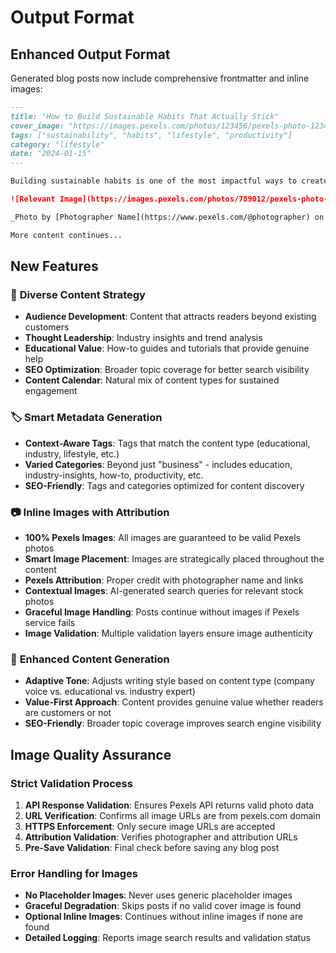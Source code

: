 # Output Format

## Enhanced Output Format

Generated blog posts now include comprehensive frontmatter and inline images:

```markdown
---
title: "How to Build Sustainable Habits That Actually Stick"
cover_image: "https://images.pexels.com/photos/123456/pexels-photo-123456.jpeg"
tags: ["sustainability", "habits", "lifestyle", "productivity"]
category: "lifestyle"
date: "2024-01-15"
---

Building sustainable habits is one of the most impactful ways to create lasting change...

![Relevant Image](https://images.pexels.com/photos/789012/pexels-photo-789012.jpeg)

_Photo by [Photographer Name](https://www.pexels.com/@photographer) on [Pexels](https://www.pexels.com/photo/789012/)_

More content continues...
```

## New Features

### 🎯 **Diverse Content Strategy**

- **Audience Development**: Content that attracts readers beyond existing customers
- **Thought Leadership**: Industry insights and trend analysis
- **Educational Value**: How-to guides and tutorials that provide genuine help
- **SEO Optimization**: Broader topic coverage for better search visibility
- **Content Calendar**: Natural mix of content types for sustained engagement

### 🏷️ **Smart Metadata Generation**

- **Context-Aware Tags**: Tags that match the content type (educational, industry, lifestyle, etc.)
- **Varied Categories**: Beyond just "business" - includes education, industry-insights, how-to, productivity, etc.
- **SEO-Friendly**: Tags and categories optimized for content discovery

### 📷 **Inline Images with Attribution**

- **100% Pexels Images**: All images are guaranteed to be valid Pexels photos
- **Smart Image Placement**: Images are strategically placed throughout the content
- **Pexels Attribution**: Proper credit with photographer name and links
- **Contextual Images**: AI-generated search queries for relevant stock photos
- **Graceful Image Handling**: Posts continue without images if Pexels service fails
- **Image Validation**: Multiple validation layers ensure image authenticity

### 📝 **Enhanced Content Generation**

- **Adaptive Tone**: Adjusts writing style based on content type (company voice vs. educational vs. industry expert)
- **Value-First Approach**: Content provides genuine value whether readers are customers or not
- **SEO-Friendly**: Broader topic coverage improves search engine visibility

## Image Quality Assurance

### Strict Validation Process

1. **API Response Validation**: Ensures Pexels API returns valid photo data
2. **URL Verification**: Confirms all image URLs are from pexels.com domain
3. **HTTPS Enforcement**: Only secure image URLs are accepted
4. **Attribution Validation**: Verifies photographer and attribution URLs
5. **Pre-Save Validation**: Final check before saving any blog post

### Error Handling for Images

- **No Placeholder Images**: Never uses generic placeholder images
- **Graceful Degradation**: Skips posts if no valid cover image is found
- **Optional Inline Images**: Continues without inline images if none are found
- **Detailed Logging**: Reports image search results and validation status
